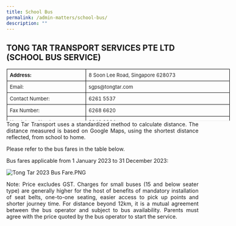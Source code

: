 ```yaml
---
title: School Bus
permalink: /admin-matters/school-bus/
description: ""
---
```

**TONG TAR TRANSPORT SERVICES PTE LTD** 
**(SCHOOL BUS SERVICE)**
----------------------------------------------------------------



<table class="iveo_table ives_tab_1 ive_eobj_left" style="margin: 0px 10px 0px 0px; outline: 0px; padding: 0px; float: left; border: 1px solid rgb(234, 234, 234); border-collapse: collapse; width: 586.938px; height: 138px;"><tbody style="margin: 0px; outline: 0px; padding: 0px;"><tr style="margin: 0px; outline: 0px; padding: 0px;"><th style="margin: 0px; outline: 0px; padding: 7px; text-align: left; background-color: transparent; color: rgb(34, 34, 34); border: 1px solid rgb(0, 0, 0); width: 339px;"><font size="2" style="margin: 0px; outline: 0px; padding: 0px;">Address:</font></th><td style="margin: 0px; outline: 0px; padding: 7px; text-align: left; background-color: transparent; color: rgb(34, 34, 34); border: 1px solid rgb(0, 0, 0); width: 662px;"><font size="2" style="margin: 0px; outline: 0px; padding: 0px; font-weight: normal;">8 Soon Lee Road, Singapore 628073&nbsp;</font></td></tr><tr style="margin: 0px; outline: 0px; padding: 0px;"><td style="margin: 0px; outline: 0px; padding: 7px; text-align: left; background-color: transparent; color: rgb(34, 34, 34); border: 1px solid rgb(0, 0, 0); width: 60px;"><font size="2" style="margin: 0px; outline: 0px; padding: 0px;">Email:&nbsp;</font></td><td style="margin: 0px; outline: 0px; padding: 7px; text-align: left; background-color: transparent; color: rgb(34, 34, 34); border: 1px solid rgb(0, 0, 0); width: 60px;"><font size="2" style="margin: 0px; outline: 0px; padding: 0px; font-weight: normal;">sgps@tongtar.com</font></td></tr><tr style="margin: 0px; outline: 0px; padding: 0px;"><td style="margin: 0px; outline: 0px; padding: 7px; text-align: left; background-color: transparent; color: rgb(34, 34, 34); border: 1px solid rgb(0, 0, 0); width: 60px;"><font size="2" style="margin: 0px; outline: 0px; padding: 0px;">Contact Number:</font></td><td style="margin: 0px; outline: 0px; padding: 7px; text-align: left; background-color: transparent; color: rgb(34, 34, 34); border: 1px solid rgb(0, 0, 0); width: 60px;"><font size="2" style="margin: 0px; outline: 0px; padding: 0px; font-weight: normal;">6261 5537&nbsp;</font></td></tr><tr style="margin: 0px; outline: 0px; padding: 0px;"><td style="margin: 0px; outline: 0px; padding: 7px; text-align: left; background-color: transparent; color: rgb(34, 34, 34); border: 1px solid rgb(0, 0, 0);"><font size="2" style="margin: 0px; outline: 0px; padding: 0px;">Fax Number:&nbsp;</font></td><td style="margin: 0px; outline: 0px; padding: 7px; text-align: left; background-color: transparent; color: rgb(34, 34, 34); border: 1px solid rgb(0, 0, 0);"><font size="2" style="margin: 0px; outline: 0px; padding: 0px; font-weight: normal;">6268 6620</font></td></tr><tr style="margin: 0px; outline: 0px; padding: 0px;"><td style="margin: 0px; outline: 0px; padding: 7px; text-align: left; background-color: transparent; color: rgb(34, 34, 34); border: 1px solid rgb(0, 0, 0);"><font size="2" style="margin: 0px; outline: 0px; padding: 0px;">Handphone Number:&nbsp;</font></td><td style="margin: 0px; outline: 0px; padding: 7px; text-align: left; background-color: transparent; color: rgb(34, 34, 34); border: 1px solid rgb(0, 0, 0);"><font size="2" style="margin: 0px; outline: 0px; padding: 0px; font-weight: normal;">9848 9964</font></td></tr></tbody></table>

```
```
```

```
```
```
<p align="justify">
	Tong Tar Transport uses a standardized method to calculate distance. The distance measured is based on Google Maps, using the shortest distance reflected, from school to home. 

Please refer to the bus fares in the table below.

Bus fares applicable from 1 January 2023 to 31 December 2023:

![Tong Tar 2023 Bus Fare.PNG](https://www-stgabrielspri-moe-edu-sg-admin.cwp.sg/qql/slot/u173/For%20Parent/2022/Tong%20Tar%202023%20Bus%20Fare.PNG)  
<p align="justify">
Note: Price excludes GST. Charges for small buses (15 and below seater type) are generally higher for the host of benefits of mandatory installation of seat belts, one-to-one seating, easier access to pick up points and shorter journey time. For distance beyond 12km, it is a mutual agreement between the bus operator and subject to bus availability. Parents must agree with the price quoted by the bus operator to start the service.
